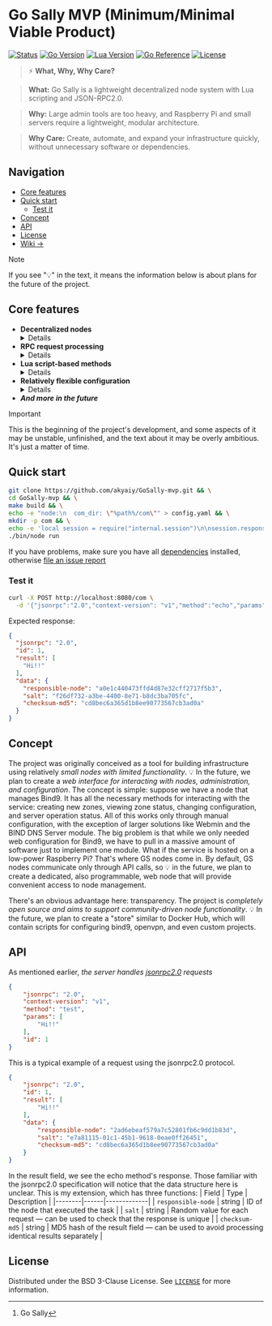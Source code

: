 # Go Sally MVP (Minimum/Minimal Viable Product)
[![Status](https://img.shields.io/badge/status-MVP-orange.svg)]()
[![Go Version](https://img.shields.io/badge/Go-1.24.6-informational)](https://go.dev/)
[![Lua Version](https://img.shields.io/badge/Lua-5.1-informational)](https://www.lua.org/manual/5.1/)
[![Go Reference](https://pkg.go.dev/badge/github.com/akyaiy/GoSally-mvp.svg)](https://pkg.go.dev/github.com/akyaiy/GoSally-mvp)
[![License](https://img.shields.io/badge/license-BSD--3--Clause-blue)](LICENSE)

> ⚡ **What, Why, Why Care?**

> **What:** Go Sally is a lightweight decentralized node system with Lua scripting and JSON-RPC2.0.

> **Why:** Large admin tools are too heavy, and Raspberry Pi and small servers require a lightweight, modular architecture.

> **Why Care:** Create, automate, and expand your infrastructure quickly, without unnecessary software or dependencies. 

## Navigation
* [Core features](#core-features)
* [Quick start](#quick-start)
  * [Test it](#test-it)
* [Concept](#concept)
* [API](#api)
* [License](#license)
* [Wiki →](https://github.com/akyaiy/GoSally-mvp/wiki)

> [!NOTE]
> If you see "💡" in the text, it means the information below is about plans for the future of the project.

## Core features
- **Decentralized nodes**<details>this means that *multiple GS[^1] nodes can be located on a single machine*, provided no attempt is made to disrupt, sabotage, or bypass the built-in protection mechanism against running a node under the same identifier as one already running in the system. Identification plays a role in node communication. 💡 In the future, we plan to create tools for conveniently building distributed systems using node identification.
**Why Care?** Multiple nodes on one machine allow testing, experimentation, and scaling small infrastructures without extra hardware or complex setup.</details>
- **RPC request processing**<details>the GS operates *using HTTP/https and the JSONRPC2.0 protocol.* Unlike gRPC, jsonrpc is extremely simple, allows for easy sending of requests from the browser, and does not require any additional code compilation. **Why Care?** Easy-to-use API means you can control nodes from anywhere, including lightweight web clients, without compiling extra code.</details>
- **Lua script-based methods**<details>*The gopher-lua library is used, providing full support for Lua 5.1.* scripts implement libraries for interacting with sessions (receiving parameters and sending responses), hashing, logging, and more. This allows you to quickly write business logic on the fly without touching the lower layers of abstraction, which also eliminates unnecessary compilation and the risk of breaking the codebase.
  Example of the "echo" method:
  ```lua
  local session = require("internal.session")
  -- import the internal library for interacting with sessions

  session.response.send(session.request.params.get())
  -- send everything passed in the parameters in response.
  ```
  **Why Care?** You can extend node behavior dynamically, write custom logic fast, and iterate without recompiling — perfect for experiments or automation.
  </details>
- **Relatively flexible configuration** <details>
you can configure the server port, address, name, node settings, and more. 💡 More settings are planned in the future. **Why Care?** Configure nodes for any environment, from Raspberry Pi to VPS, without touching the source code. obviously :)</details>
- ***And more in the future***

> [!IMPORTANT]
> This is the beginning of the project's development, and some aspects of it may be unstable, unfinished, and the text about it may be overly ambitious. It's just a matter of time.

## Quick start
```bash
git clone https://github.com/akyaiy/GoSally-mvp.git && \
cd GoSally-mvp && \
make build && \
echo -e "node:\n  com_dir: \"%path%/com\"" > config.yaml && \
mkdir -p com && \
echo -e 'local session = require("internal.session")\n\nsession.response.send(session.request.params.get())' > com/echo.lua && \
./bin/node run
```

If you have problems, make sure you have all [dependencies](https://github.com/akyaiy/GoSally-mvp/wiki/Getting-started#installing-dependencies) installed, otherwise [file an issue report](https://github.com/akyaiy/GoSally-mvp/issues)

### Test it
```bash
curl -X POST http://localhost:8080/com \
  -d '{"jsonrpc":"2.0","context-version": "v1","method":"echo","params":["Hi!!"],"id":1}'
```
Expected response:
```json
{
  "jsonrpc": "2.0",
  "id": 1,
  "result": [
    "Hi!!"
  ],
  "data": {
    "responsible-node": "a0e1c440473ffd4d87e32cff2717f5b3",
    "salt": "f26df732-a3be-4400-8e71-b8dc3ba705fc",
    "checksum-md5": "cd8bec6a365d1b8ee90773567cb3ad0a"
  }
}
```

## Concept
The project was originally conceived as a tool for building infrastructure using relatively *small nodes with limited functionality*. 💡 In the future, we plan to create a *web interface for interacting with nodes, administration, and configuration*. The concept is simple: suppose we have a node that manages Bind9. It has all the necessary methods for interacting with the service: creating new zones, viewing zone status, changing configuration, and server operation status. All of this works only through manual configuration, with the exception of larger solutions like Webmin and the BIND DNS Server module. The big problem is that while we only needed web configuration for Bind9, we have to pull in a massive amount of software just to implement one module. What if the service is hosted on a low-power Raspberry Pi? That's where GS nodes come in. By default, GS nodes communicate only through API calls, so 💡 in the future, we plan to create a dedicated, also programmable, web node that will provide convenient access to node management.

There's an obvious advantage here: transparency. The project is *completely open source and aims to support community-driven node functionality*. 💡 In the future, we plan to create a "store" similar to Docker Hub, which will contain scripts for configuring bind9, openvpn, and even custom projects.

## API
As mentioned earlier, *the server handles [jsonrpc2.0](https://www.jsonrpc.org/specification) requests*
```json
{
    "jsonrpc": "2.0",
    "context-version": "v1",
    "method": "test",
    "params": [
        "Hi!!"
    ],
    "id": 1
}
```
This is a typical example of a request using the jsonrpc2.0 protocol.
```json
{
    "jsonrpc": "2.0",
    "id": 1,
    "result": [
        "Hi!!"
    ],
    "data": {
        "responsible-node": "2ad6ebeaf579a7c52801fb6c9dd1b83d",
        "salt": "e7a81115-01c1-45b1-9618-0eae0ff26451",
        "checksum-md5": "cd8bec6a365d1b8ee90773567cb3ad0a"
    }
}
```
In the result field, we see the echo method's response. Those familiar with the jsonrpc2.0 specification will notice that the data structure here is unclear. This is my extension, which has three functions:
| Field | Type | Description |
|--------|------|-------------|
| `responsible-node` | string | ID of the node that executed the task |
| `salt` | string | Random value for each request — can be used to check that the response is unique |
| `checksum-md5` | string | MD5 hash of the result field — can be used to avoid processing identical results separately |

## License
Distributed under the BSD 3-Clause License. See [`LICENSE`](./LICENSE) for more information.

[^1]: Go Sally

